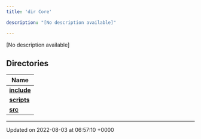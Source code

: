 ```yaml
---
title: 'dir Core'

description: "[No description available]"

---
```







[No description available]

## Directories

| Name           |
| -------------- |
| **[include](/documentation/code/gambit_2/files/dir_4cd4c13d01dc4f9c94211f072e8c6dd9/#dir-include)**  |
| **[scripts](/documentation/code/gambit_2/files/dir_5a9368dd7ffdf691a264d6aaa70592eb/#dir-scripts)**  |
| **[src](/documentation/code/gambit_2/files/dir_6635075fd29d94b1e79ef2060fed20a6/#dir-src)**  |






-------------------------------

Updated on 2022-08-03 at 06:57:10 +0000
